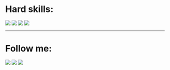 # Hard skills:
<img src="https://img.shields.io/badge/python-0000CD?style=for-the-badge&logo=python&logoColor=FFD700"> <img src="https://img.shields.io/badge/sql-32CD32?style=for-the-badge&logo=adminer&logoColor=000000"> <img src="https://img.shields.io/badge/git-000000?style=for-the-badge&logo=git&logoColor=FFFFFFF"> <img src="https://img.shields.io/badge/tableau-8B008B?style=for-the-badge&logo=tableau&logoColor=FFFF00">
____
# Follow me:
[<img src="https://img.shields.io/badge/VK-0000CD?style=for-the-badge&logo=VK&logoColor=FFFFFF">](https://vk.com/pozitronchick)  [<img src="https://img.shields.io/badge/HABR-87CEEB?style=for-the-badge&logo=habr&logoColor=FFFFFF">](https://habr.com/ru/users/pozitronchick/)  [<img src="https://img.shields.io/badge/instagram-FFA500?style=for-the-badge&logo=instagram&logoColor=FFFFFF">](https://www.instagram.com/7_pozitron_7/) 
